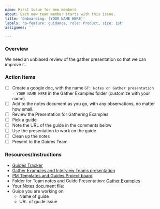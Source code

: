```yaml
---
name: First Issue for new members
about: Each new team member starts with this issue.
title: 'Onboarding: [YOUR NAME HERE]'
labels: 'p-feature: guidance, role: Product, size: 1pt'
assignees: ''

---
```


### Overview
We need an unbiased review of the gather presentation so that we can improve it.

### Action Items
- [ ] Create a google doc, with the name ```GT: Notes on Gather presentation - YOUR NAME HERE``` in the Gather Examples folder (customize with your name)
- [ ] Add to the notes document as you go, with any observations, no matter how small.
- [ ] Review the Presentation for Gathering Examples
- [ ] Pick a guide 
- [ ] Note the URL of the guide in the comments below
- [ ] Use the presentation to work on the guide
- [ ] Clean up the notes
- [ ] Present to the Guides Team

### Resources/Instructions
- [Guides Tracker](https://github.com/orgs/hackforla/projects/3)
- [Gather Examples and Interview Teams presentation](https://docs.google.com/presentation/d/1gkPpgnOPv7lBckoLic3HAA7z_IkeTnCw9ImQp9hkujM/edit)
- [PM Templates and Guides Project board](https://github.com/hackforla/product-management/projects/2)
- Folder for Team notes and Guide Presentation: [Gather Examples](https://drive.google.com/drive/u/0/folders/15ybydhWpIYr9a3MyE2FZf1g-SJs-23Jl)
- Your Notes document file: 
- Guide you are working on
   - Name of guide
   - URL of guide Issue
